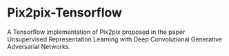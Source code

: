 # Pix2pix-Tensorflow

A Tensorflow implementation of Pix2pix proposed in the paper Unsupervised Representation Learning with Deep Convolutional Generative Adversarial Networks.
